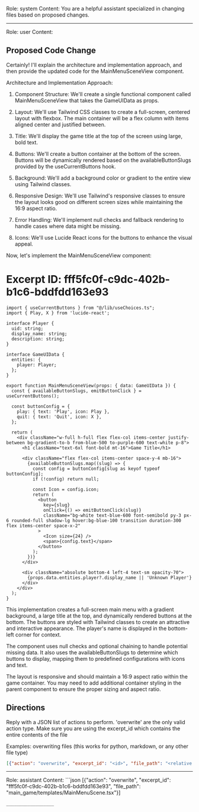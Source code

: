 Role: system
Content: You are a helpful assistant specialized in changing files based on proposed changes.
__________________
Role: user
Content: 
## Proposed Code Change
Certainly! I'll explain the architecture and implementation approach, and then provide the updated code for the MainMenuSceneView component.

Architecture and Implementation Approach:

1. Component Structure:
   We'll create a single functional component called MainMenuSceneView that takes the GameUIData as props.

2. Layout:
   We'll use Tailwind CSS classes to create a full-screen, centered layout with flexbox. The main container will be a flex column with items aligned center and justified between.

3. Title:
   We'll display the game title at the top of the screen using large, bold text.

4. Buttons:
   We'll create a button container at the bottom of the screen. Buttons will be dynamically rendered based on the availableButtonSlugs provided by the useCurrentButtons hook.

5. Background:
   We'll add a background color or gradient to the entire view using Tailwind classes.

6. Responsive Design:
   We'll use Tailwind's responsive classes to ensure the layout looks good on different screen sizes while maintaining the 16:9 aspect ratio.

7. Error Handling:
   We'll implement null checks and fallback rendering to handle cases where data might be missing.

8. Icons:
   We'll use Lucide React icons for the buttons to enhance the visual appeal.

Now, let's implement the MainMenuSceneView component:

# Excerpt ID: fff5fc0f-c9dc-402b-b1c6-bddfdd163e93
```tsx main_game/templates/MainMenuScene.tsx
import { useCurrentButtons } from "@/lib/useChoices.ts";
import { Play, X } from 'lucide-react';

interface Player {
  uid: string;
  display_name: string;
  description: string;
}

interface GameUIData {
  entities: {
    player: Player;
  };
}

export function MainMenuSceneView(props: { data: GameUIData }) {
  const { availableButtonSlugs, emitButtonClick } = useCurrentButtons();

  const buttonConfig = {
    play: { text: 'Play', icon: Play },
    quit: { text: 'Quit', icon: X },
  };

  return (
    <div className="w-full h-full flex flex-col items-center justify-between bg-gradient-to-b from-blue-500 to-purple-600 text-white p-8">
      <h1 className="text-6xl font-bold mt-16">Game Title</h1>
      
      <div className="flex flex-col items-center space-y-4 mb-16">
        {availableButtonSlugs.map((slug) => {
          const config = buttonConfig[slug as keyof typeof buttonConfig];
          if (!config) return null;
          
          const Icon = config.icon;
          return (
            <button
              key={slug}
              onClick={() => emitButtonClick(slug)}
              className="bg-white text-blue-600 font-semibold py-3 px-6 rounded-full shadow-lg hover:bg-blue-100 transition duration-300 flex items-center space-x-2"
            >
              <Icon size={24} />
              <span>{config.text}</span>
            </button>
          );
        })}
      </div>

      <div className="absolute bottom-4 left-4 text-sm opacity-70">
        {props.data.entities.player?.display_name || 'Unknown Player'}
      </div>
    </div>
  );
}
```

This implementation creates a full-screen main menu with a gradient background, a large title at the top, and dynamically rendered buttons at the bottom. The buttons are styled with Tailwind classes to create an attractive and interactive appearance. The player's name is displayed in the bottom-left corner for context.

The component uses null checks and optional chaining to handle potential missing data. It also uses the availableButtonSlugs to determine which buttons to display, mapping them to predefined configurations with icons and text.

The layout is responsive and should maintain a 16:9 aspect ratio within the game container. You may need to add additional container styling in the parent component to ensure the proper sizing and aspect ratio.

## Directions
Reply with a JSON list of actions to perform. 'overwrite' are the only valid action type. 
Make sure you are using the excerpt_id which contains the entire contents of the file

Examples:
overwriting files (this works for python, markdown, or any other file type)
```json output_example1
[{"action": "overwrite", "excerpt_id": "<id>", "file_path": "<relative file path>"}]
```

__________________
Role: assistant
Content: ```json
[{"action": "overwrite", "excerpt_id": "fff5fc0f-c9dc-402b-b1c6-bddfdd163e93", "file_path": "main_game/templates/MainMenuScene.tsx"}]
```
__________________
